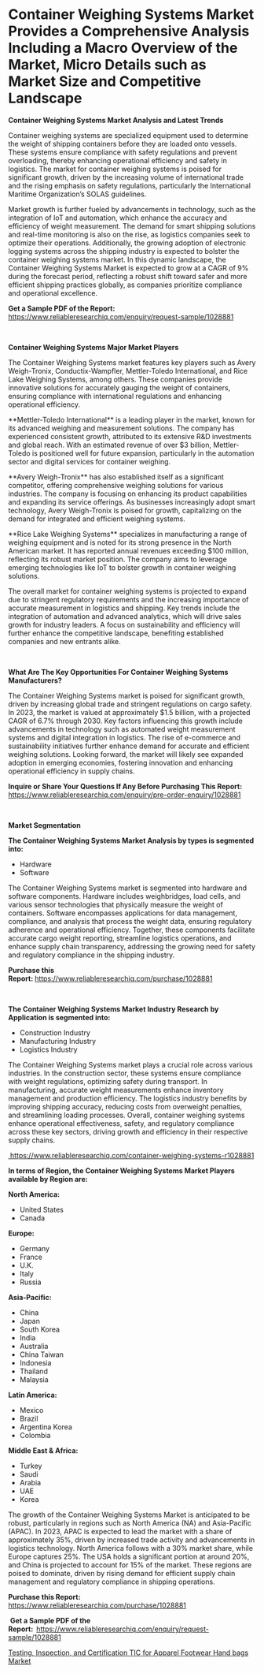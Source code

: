 <p><h1>Container Weighing Systems Market Provides a Comprehensive Analysis Including a Macro Overview of the Market, Micro Details such as Market Size and Competitive Landscape</h1></p><p><strong>Container Weighing Systems Market Analysis and Latest Trends</strong></p>
<p><p>Container weighing systems are specialized equipment used to determine the weight of shipping containers before they are loaded onto vessels. These systems ensure compliance with safety regulations and prevent overloading, thereby enhancing operational efficiency and safety in logistics. The market for container weighing systems is poised for significant growth, driven by the increasing volume of international trade and the rising emphasis on safety regulations, particularly the International Maritime Organization’s SOLAS guidelines.</p><p>Market growth is further fueled by advancements in technology, such as the integration of IoT and automation, which enhance the accuracy and efficiency of weight measurement. The demand for smart shipping solutions and real-time monitoring is also on the rise, as logistics companies seek to optimize their operations. Additionally, the growing adoption of electronic logging systems across the shipping industry is expected to bolster the container weighing systems market. In this dynamic landscape, the Container Weighing Systems Market is expected to grow at a CAGR of 9% during the forecast period, reflecting a robust shift toward safer and more efficient shipping practices globally, as companies prioritize compliance and operational excellence.</p></p>
<p><strong>Get a Sample PDF of the Report:&nbsp;</strong> <a href="https://www.reliableresearchiq.com/enquiry/request-sample/1028881?utm_campaign=3252&utm_medium=2&utm_source=Github&utm_content=ia&utm_term=21032025&utm_id=container-weighing-systems">https://www.reliableresearchiq.com/enquiry/request-sample/1028881</a></p>
<p>&nbsp;</p>
<p><strong>Container Weighing Systems Major Market Players</strong></p>
<p><p>The Container Weighing Systems market features key players such as Avery Weigh-Tronix, Conductix-Wampfler, Mettler-Toledo International, and Rice Lake Weighing Systems, among others. These companies provide innovative solutions for accurately gauging the weight of containers, ensuring compliance with international regulations and enhancing operational efficiency.</p><p>**Mettler-Toledo International** is a leading player in the market, known for its advanced weighing and measurement solutions. The company has experienced consistent growth, attributed to its extensive R&D investments and global reach. With an estimated revenue of over $3 billion, Mettler-Toledo is positioned well for future expansion, particularly in the automation sector and digital services for container weighing.</p><p>**Avery Weigh-Tronix** has also established itself as a significant competitor, offering comprehensive weighing solutions for various industries. The company is focusing on enhancing its product capabilities and expanding its service offerings. As businesses increasingly adopt smart technology, Avery Weigh-Tronix is poised for growth, capitalizing on the demand for integrated and efficient weighing systems.</p><p>**Rice Lake Weighing Systems** specializes in manufacturing a range of weighing equipment and is noted for its strong presence in the North American market. It has reported annual revenues exceeding $100 million, reflecting its robust market position. The company aims to leverage emerging technologies like IoT to bolster growth in container weighing solutions.</p><p>The overall market for container weighing systems is projected to expand due to stringent regulatory requirements and the increasing importance of accurate measurement in logistics and shipping. Key trends include the integration of automation and advanced analytics, which will drive sales growth for industry leaders. A focus on sustainability and efficiency will further enhance the competitive landscape, benefiting established companies and new entrants alike.</p></p>
<p>&nbsp;</p>
<p><strong>What Are The Key Opportunities For Container Weighing Systems Manufacturers?</strong></p>
<p><p>The Container Weighing Systems market is poised for significant growth, driven by increasing global trade and stringent regulations on cargo safety. In 2023, the market is valued at approximately $1.5 billion, with a projected CAGR of 6.7% through 2030. Key factors influencing this growth include advancements in technology such as automated weight measurement systems and digital integration in logistics. The rise of e-commerce and sustainability initiatives further enhance demand for accurate and efficient weighing solutions. Looking forward, the market will likely see expanded adoption in emerging economies, fostering innovation and enhancing operational efficiency in supply chains.</p></p>
<p><strong>Inquire or Share Your Questions If Any Before Purchasing This Report:</strong> <a href="https://www.reliableresearchiq.com/enquiry/pre-order-enquiry/1028881?utm_campaign=3252&utm_medium=2&utm_source=Github&utm_content=ia&utm_term=21032025&utm_id=container-weighing-systems">https://www.reliableresearchiq.com/enquiry/pre-order-enquiry/1028881</a></p>
<p>&nbsp;</p>
<p><strong>Market Segmentation</strong></p>
<p><strong>The Container Weighing Systems Market Analysis by types is segmented into:</strong></p>
<p><ul><li>Hardware</li><li>Software</li></ul></p>
<p><p>The Container Weighing Systems market is segmented into hardware and software components. Hardware includes weighbridges, load cells, and various sensor technologies that physically measure the weight of containers. Software encompasses applications for data management, compliance, and analysis that process the weight data, ensuring regulatory adherence and operational efficiency. Together, these components facilitate accurate cargo weight reporting, streamline logistics operations, and enhance supply chain transparency, addressing the growing need for safety and regulatory compliance in the shipping industry.</p></p>
<p><strong>Purchase this Report:&nbsp;</strong><a href="https://www.reliableresearchiq.com/purchase/1028881?utm_campaign=3252&utm_medium=2&utm_source=Github&utm_content=ia&utm_term=21032025&utm_id=container-weighing-systems">https://www.reliableresearchiq.com/purchase/1028881</a></p>
<p>&nbsp;</p>
<p><strong>The Container Weighing Systems Market Industry Research by Application is segmented into:</strong></p>
<p><ul><li>Construction Industry</li><li>Manufacturing Industry</li><li>Logistics Industry</li></ul></p>
<p><p>The Container Weighing Systems market plays a crucial role across various industries. In the construction sector, these systems ensure compliance with weight regulations, optimizing safety during transport. In manufacturing, accurate weight measurements enhance inventory management and production efficiency. The logistics industry benefits by improving shipping accuracy, reducing costs from overweight penalties, and streamlining loading processes. Overall, container weighing systems enhance operational effectiveness, safety, and regulatory compliance across these key sectors, driving growth and efficiency in their respective supply chains.</p></p>
<p><a href="https://www.reliableresearchiq.com/container-weighing-systems-r1028881?utm_campaign=3252&utm_medium=2&utm_source=Github&utm_content=ia&utm_term=21032025&utm_id=container-weighing-systems">&nbsp;https://www.reliableresearchiq.com/container-weighing-systems-r1028881</a></p>
<p><strong>In terms of Region, the Container Weighing Systems Market Players available by Region are:</strong></p>
<p>
    <p> <strong> North America: </strong>
        <ul>
            <li>United States</li>
            <li>Canada</li>
        </ul>
        </p> 
    <p> <strong> Europe: </strong>
        <ul>
            <li>Germany</li>
            <li>France</li>
            <li>U.K.</li>
            <li>Italy</li>
            <li>Russia</li>
        </ul>
        </p> 
    <p> <strong> Asia-Pacific: </strong>
        <ul>
            <li>China</li>
            <li>Japan</li>
            <li>South Korea</li>
            <li>India</li>
            <li>Australia</li>
            <li>China Taiwan</li>
            <li>Indonesia</li>
            <li>Thailand</li>
            <li>Malaysia</li>
        </ul>
        </p> 
    <p> <strong> Latin America: </strong>
        <ul>
            <li>Mexico</li>
            <li>Brazil</li>
            <li>Argentina Korea</li>
            <li>Colombia</li>
        </ul>
        </p> 
    <p> <strong> Middle East & Africa: </strong>
        <ul>
            <li>Turkey</li>
            <li>Saudi</li>
            <li>Arabia</li>
            <li>UAE</li>
            <li>Korea</li>
        </ul>
    </p>
    </p>
<p><p>The growth of the Container Weighing Systems Market is anticipated to be robust, particularly in regions such as North America (NA) and Asia-Pacific (APAC). In 2023, APAC is expected to lead the market with a share of approximately 35%, driven by increased trade activity and advancements in logistics technology. North America follows with a 30% market share, while Europe captures 25%. The USA holds a significant portion at around 20%, and China is projected to account for 15% of the market. These regions are poised to dominate, driven by rising demand for efficient supply chain management and regulatory compliance in shipping operations.</p></p>
<p><strong>Purchase this Report: </strong><a href="https://www.reliableresearchiq.com/purchase/1028881?utm_campaign=3252&utm_medium=2&utm_source=Github&utm_content=ia&utm_term=21032025&utm_id=container-weighing-systems">https://www.reliableresearchiq.com/purchase/1028881</a></p>
<p>&nbsp;<strong>Get a Sample PDF of the Report:&nbsp;&nbsp;</strong><a href="https://www.reliableresearchiq.com/enquiry/request-sample/1028881?utm_campaign=3252&utm_medium=2&utm_source=Github&utm_content=ia&utm_term=21032025&utm_id=container-weighing-systems">https://www.reliableresearchiq.com/enquiry/request-sample/1028881</a></p>
<p><strong></strong></p>
<p><p><a href="https://github.com/nacrehuipie/Market-Research-Report-List-1/blob/main/testing-inspection-and-certification-tic-for-apparel-footwear-hand-bags-market.md?utm_campaign=3252&utm_medium=2&utm_source=Github&utm_content=ia&utm_term=21032025&utm_id=container-weighing-systems">Testing, Inspection, and Certification TIC for Apparel Footwear Hand bags Market</a></p></p>